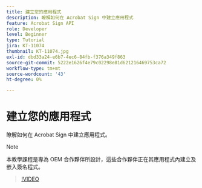 ```yaml
---
title: 建立您的應用程式
description: 瞭解如何在 Acrobat Sign 中建立應用程式
feature: Acrobat Sign API
role: Developer
level: Beginner
type: Tutorial
jira: KT-11074
thumbnail: KT-11074.jpg
exl-id: dbd33a24-e6b7-4ec6-84fb-f376a349f863
source-git-commit: 5222e1626f4e79c02298e81d621216469753ca72
workflow-type: tm+mt
source-wordcount: '43'
ht-degree: 0%

---
```


# 建立您的應用程式

瞭解如何在 Acrobat Sign 中建立應用程式。

>[!NOTE]
>
>本教學課程是專為 OEM 合作夥伴所設計，這些合作夥伴正在其應用程式內建立及嵌入簽名程式。

>[!VIDEO](https://video.tv.adobe.com/v/347348?hidetitle=true)
